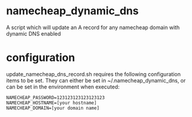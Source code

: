 namecheap_dynamic_dns
=====================

A script which will update an A record for any namecheap domain with dynamic DNS enabled

configuration
=============

update_namecheap_dns_record.sh requires the following configuration items to be set.  They can either be set in ~/.namecheap_dynamic_dns, or can be set in the environment when executed:

```
NAMECHEAP_PASSWORD=123123123123123123
NAMECHEAP_HOSTNAME=[your hostname]
NAMECHEAP_DOMAIN=[your domain name]
```
